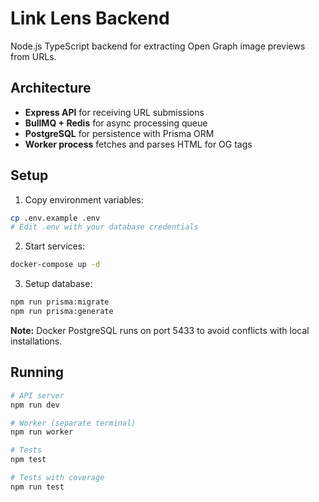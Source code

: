 # Link Lens Backend

Node.js TypeScript backend for extracting Open Graph image previews from URLs.

## Architecture

- **Express API** for receiving URL submissions
- **BullMQ + Redis** for async processing queue
- **PostgreSQL** for persistence with Prisma ORM
- **Worker process** fetches and parses HTML for OG tags

## Setup

1. Copy environment variables:
```bash
cp .env.example .env
# Edit .env with your database credentials
```

2. Start services:
```bash
docker-compose up -d
```

3. Setup database:
```bash
npm run prisma:migrate
npm run prisma:generate
```

**Note:** Docker PostgreSQL runs on port 5433 to avoid conflicts with local installations.

## Running

```bash
# API server
npm run dev

# Worker (separate terminal)
npm run worker

# Tests
npm test

# Tests with coverage
npm run test
```
